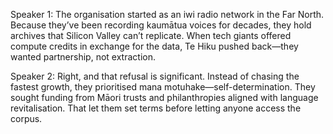 Speaker 1: The organisation started as an iwi radio network in the Far North. Because they’ve been recording kaumātua voices for decades, they hold archives that Silicon Valley can’t replicate. When tech giants offered compute credits in exchange for the data, Te Hiku pushed back—they wanted partnership, not extraction.

Speaker 2: Right, and that refusal is significant. Instead of chasing the fastest growth, they prioritised mana motuhake—self-determination. They sought funding from Māori trusts and philanthropies aligned with language revitalisation. That let them set terms before letting anyone access the corpus.
